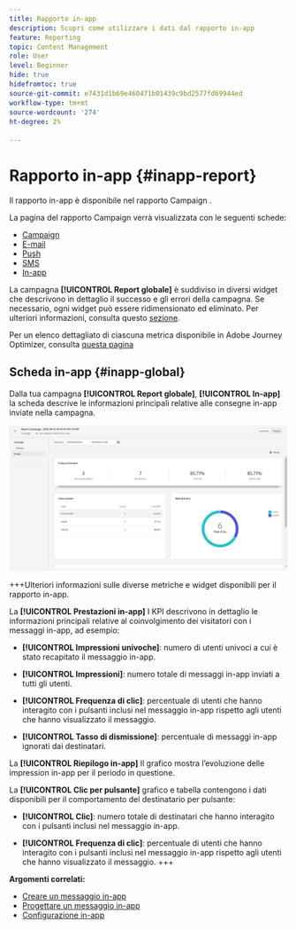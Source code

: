 ```yaml
---
title: Rapporto in-app
description: Scopri come utilizzare i dati dal rapporto in-app
feature: Reporting
topic: Content Management
role: User
level: Beginner
hide: true
hidefromtoc: true
source-git-commit: e7431d1b69e460471b01439c9bd2577fd69944ed
workflow-type: tm+mt
source-wordcount: '274'
ht-degree: 2%

---
```



# Rapporto in-app {#inapp-report}

Il rapporto in-app è disponibile nel rapporto Campaign .

La pagina del rapporto Campaign verrà visualizzata con le seguenti schede:

* [Campaign](../reports/campaign-global-report.md#campaign-live)
* [E-mail](../reports/campaign-global-report.md#email-live)
* [Push](../reports/campaign-global-report.md#push-live)
* [SMS](../reports/campaign-global-report.md#sms-live)
* [In-app](#in-app-global)

La campagna **[!UICONTROL Report globale]** è suddiviso in diversi widget che descrivono in dettaglio il successo e gli errori della campagna. Se necessario, ogni widget può essere ridimensionato ed eliminato. Per ulteriori informazioni, consulta questo [sezione](../reports/global-report.md#modify-dashboard).

Per un elenco dettagliato di ciascuna metrica disponibile in Adobe Journey Optimizer, consulta [questa pagina](../reports/global-report.md#list-of-components-global.md)

## Scheda in-app {#inapp-global}

Dalla tua campagna **[!UICONTROL Report globale]**, **[!UICONTROL In-app]** la scheda descrive le informazioni principali relative alle consegne in-app inviate nella campagna.

![](assets/campaign_report_global_6.png)

+++Ulteriori informazioni sulle diverse metriche e widget disponibili per il rapporto in-app.

La **[!UICONTROL Prestazioni in-app]** I KPI descrivono in dettaglio le informazioni principali relative al coinvolgimento dei visitatori con i messaggi in-app, ad esempio:

* **[!UICONTROL Impressioni univoche]**: numero di utenti univoci a cui è stato recapitato il messaggio in-app.

* **[!UICONTROL Impressioni]**: numero totale di messaggi in-app inviati a tutti gli utenti.

* **[!UICONTROL Frequenza di clic]**: percentuale di utenti che hanno interagito con i pulsanti inclusi nel messaggio in-app rispetto agli utenti che hanno visualizzato il messaggio.

* **[!UICONTROL Tasso di dismissione]**: percentuale di messaggi in-app ignorati dai destinatari.

La **[!UICONTROL Riepilogo in-app]** Il grafico mostra l’evoluzione delle impression in-app per il periodo in questione.

La **[!UICONTROL Clic per pulsante]** grafico e tabella contengono i dati disponibili per il comportamento del destinatario per pulsante:

* **[!UICONTROL Clic]**: numero totale di destinatari che hanno interagito con i pulsanti inclusi nel messaggio in-app.

* **[!UICONTROL Frequenza di clic]**: percentuale di utenti che hanno interagito con i pulsanti inclusi nel messaggio in-app rispetto agli utenti che hanno visualizzato il messaggio.
+++

**Argomenti correlati:**

* [Creare un messaggio in-app](../in-app/create-in-app.md)
* [Progettare un messaggio in-app](../in-app/design-in-app.md)
* [Configurazione in-app](../in-app/inapp-configuration.md)